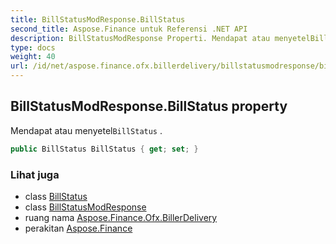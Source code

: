 ```yaml
---
title: BillStatusModResponse.BillStatus
second_title: Aspose.Finance untuk Referensi .NET API
description: BillStatusModResponse Properti. Mendapat atau menyetelBillStatus .
type: docs
weight: 40
url: /id/net/aspose.finance.ofx.billerdelivery/billstatusmodresponse/billstatus/
---
```

## BillStatusModResponse.BillStatus property

Mendapat atau menyetel`BillStatus` .

```csharp
public BillStatus BillStatus { get; set; }
```

### Lihat juga

* class [BillStatus](../../billstatus/)
* class [BillStatusModResponse](../)
* ruang nama [Aspose.Finance.Ofx.BillerDelivery](../../billstatusmodresponse/)
* perakitan [Aspose.Finance](../../../)


